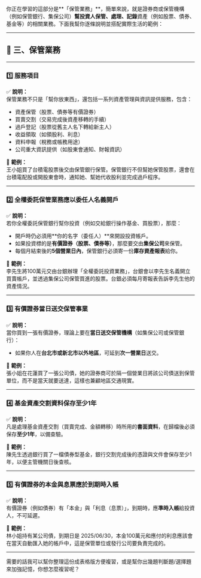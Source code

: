 你正在學習的這部分是**「保管業務」**，簡單來說，就是證券商或保管機構（例如保管銀行、集保公司）**幫投資人保管、處理、記錄**資產（例如股票、債券、基金等）的相關業務。下面我幫你逐條說明並搭配實際生活的範例：

---

## 🔹 三、保管業務

---

### 1️⃣ 服務項目  
✅ **說明：**  
保管業務不只是「幫你放東西」，還包括一系列資產管理與資訊提供服務，包含：

- 資產保管（股票、債券等有價證券）
- 買賣交割（交易完成後資產移轉的手續）
- 過戶登記（股票從舊主人名下轉給新主人）
- 收益領取（如領股利、利息）
- 資料申報（稅務或帳務用途）
- 公司重大資訊提供（如股東會通知、財報資訊）

📌 **範例：**  
王小姐買了台積電股票後交由保管銀行保管。保管銀行不但幫她保管股票，還會在台積電配股或開股東會時，通知她、幫她代收股利並完成過戶程序。

---

### 2️⃣ 全權委託保管業務應以委任人名義開戶  
✅ **說明：**  
若你全權委託保管銀行幫你投資（例如交給銀行操作基金、買股票），那麼：

- 開戶時仍必須用**你的名字（委任人）**來開設投資帳戶。
- 如果投資標的是**有價證券（股票、債券等）**，那麼要交由**集保公司**來保管。
- 每個月結束後的**5個營業日內**，保管銀行必須寄一份**庫存資產報表**給你。

📌 **範例：**  
李先生將100萬元交由台銀辦理「全權委託投資業務」，台銀會以李先生名義開立買賣帳戶，並透過集保公司保管買進的股票。台銀必須每月寄報表告訴李先生他的資產情況。

---

### 3️⃣ 有價證券當日送交保管事業  
✅ **說明：**  
當你買到一張有價證券，理論上要在**當日送交保管機構**（如集保公司或保管銀行）：

- 如果你人在**台北市或新北市以外地區**，可延到**次一營業日**送交。

📌 **範例：**  
張小姐在花蓮買了一張公司債，她的證券商可於隔一個營業日將該公司債送到保管單位，而不是當天就要送達，這樣也兼顧地區交通現實。

---

### 4️⃣ 基金資產交割資料保存至少1年  
✅ **說明：**  
凡是處理基金資產交割（買賣完成、金額轉移）時所用的**書面資料**，在歸檔後必須保存**至少1年**，以備查驗。

📌 **範例：**  
陳先生透過銀行買了一檔債券型基金，銀行交割完成後的憑證與文件會保存至少1年，以便主管機關日後查核。

---

### 5️⃣ 有價證券的本金與息票應於到期時入帳  
✅ **說明：**  
有價證券（例如債券）有「本金」與「利息（息票）」，到期時，應**準時入帳**給投資人，不可延遲。

📌 **範例：**  
林小姐持有某公司債，到期日是 2025/06/30，本金100萬元和應付的利息應該會在當天自動匯入她的帳戶中，這是保管單位或發行公司要負責完成的。

---

需要的話我可以幫你整理這份成表格版方便複習，或是幫你出幾題判斷題/選擇題來加強記憶，你想怎麼複習呢？